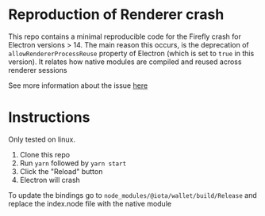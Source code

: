 
# Reproduction of Renderer crash

This repo contains a minimal reproducible code for the Firefly crash for Electron versions > 14.
The main reason this occurs, is the deprecation of `allowRendererProcessReuse` property of Electron (which is set to `true` in this version).
It relates how native modules are compiled and reused across renderer sessions

See more information about the issue [here](https://github.com/electron/electron/issues/18397)

# Instructions
Only tested on linux.

1. Clone this repo
2. Run `yarn` followed by `yarn start`
3. Click the "Reload" button
4. Electron will crash

To update the bindings go to `node_modules/@iota/wallet/build/Release` and replace the index.node file with the native module